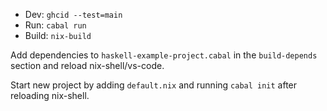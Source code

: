 - Dev: `ghcid --test=main`
- Run: `cabal run`
- Build: `nix-build`

Add dependencies to `haskell-example-project.cabal` in the `build-depends` section and reload nix-shell/vs-code.

Start new project by adding `default.nix` and running `cabal init` after reloading nix-shell.
